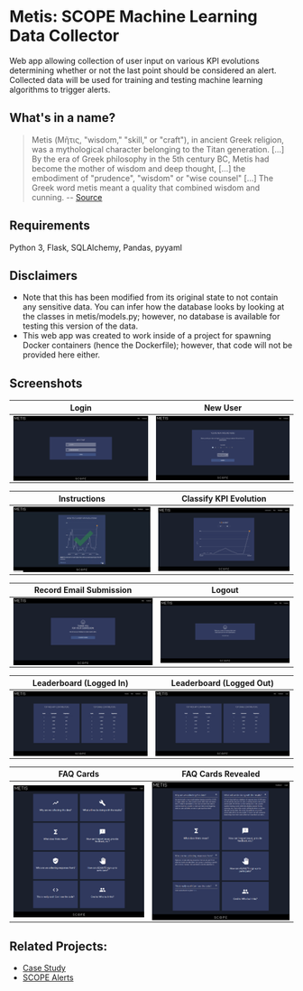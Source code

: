 # Metis: SCOPE Machine Learning Data Collector
Web app allowing collection of user input on various KPI evolutions determining whether or not the last point should be considered an alert. Collected data will be used for training and testing machine learning algorithms to trigger alerts.

## What's in a name?
> Metis (Μῆτις, "wisdom," "skill," or "craft"), in ancient Greek religion, was a mythological character belonging to the Titan generation. [...] By the era of Greek philosophy in the 5th century BC, Metis had become the mother of wisdom and deep thought, [...] the embodiment of "prudence", "wisdom" or "wise counsel" [...] The Greek word metis meant a quality that combined wisdom and cunning. -- [Source](https://en.wikipedia.org/wiki/Metis_(mythology))

## Requirements
Python 3, Flask, SQLAlchemy, Pandas, pyyaml

## Disclaimers
- Note that this has been modified from its original state to not contain any sensitive data. You can infer how the database looks by looking at the classes in metis/models.py; however, no database is available for testing this version of the data.
- This web app was created to work inside of a project for spawning Docker containers (hence the Dockerfile); however, that code will not be provided here either.

## Screenshots
|Login|New User|
| :---: | :---: |
|<img src="Metis%20Screenshots/metis_login.png?raw=true" align="center" width="450" alt="Metis Login">|<img src="Metis%20Screenshots/metis_new_user.png?raw=true" align="center" width="450" alt="Metis New User">

|Instructions|Classify KPI Evolution|
| :---: | :---: |
|<img src="Metis%20Screenshots/metis_instructions_still.png?raw=True" align="center" width="450" alt="Metis Instructions">|<img src="Metis%20Screenshots/metis_classification_page.png?raw=true" align="center" width="450" alt="Metis Classify">

|Record Email Submission|Logout|
| :---: | :---: |
|<img src="Metis%20Screenshots/metis_email_submission.png?raw=true" align="center" width="450" alt="Metis Accept Email Submission">|<img src="Metis%20Screenshots/metis_logout.png?raw=true" align="center" width="450" alt="Metis Logout">|

|Leaderboard (Logged In)|Leaderboard (Logged Out)|
| :---: | :---: |
|<img src="Metis%20Screenshots/metis_leaderboard.png?raw=true" align="center" width="450" alt="Metis Leaderboard when logged in">|<img src="Metis%20Screenshots/metis_leaderboard_not_logged_in.png?raw=true" align="center" width="450" alt="Metis Leaderboard when logged out">|

|FAQ Cards|FAQ Cards Revealed|
| :---: | :---: |
|<img src="Metis%20Screenshots/metis_faq_closed.png?raw=true" align="center" width="450" alt="Metis FAQ">|<img src="Metis%20Screenshots/metis_faq_expanded_blue_theme.png?raw=true" align="center" width="450" alt="Metis FAQ cards revealed.">


## Related Projects:
- [Case Study](https://github.com/stefmolin/SCOPE-Anomaly-Detection-Case-Study)
- [SCOPE Alerts](https://github.com/stefmolin/SCOPE-anomaly-detection-emails/blob/master/README.md)
